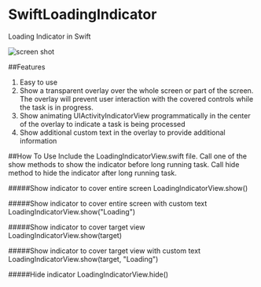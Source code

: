 # SwiftLoadingIndicator
Loading Indicator in Swift

<img src="https://raw.github.com/vincechan/SwiftLoadingIndicator/master/ScreenShots/ActivityIndicatorWithOverlay.gif" alt="screen shot" >

##Features

1. Easy to use
2. Show a transparent overlay over the whole screen or part of the screen. The overlay will prevent user interaction with the covered controls while the task is in progress.
3. Show animating UIActivityIndicatorView programmatically in the center of the overlay to indicate a task is being processed
4. Show additional custom text in the overlay to provide additional information
 
##How To Use
Include the LoadingIndicatorView.swift file. Call one of the show methods to show the indicator before long running task. 
Call hide method to hide the indicator after long running task.

#####Show indicator to cover entire screen
LoadingIndicatorView.show()

#####Show indicator to cover entire screen with custom text
LoadingIndicatorView.show("Loading")

#####Show indicator to cover target view
LoadingIndicatorView.show(target)

#####Show indicator to cover target view with custom text
LoadingIndicatorView.show(target, "Loading")

#####Hide indicator
LoadingIndicatorView.hide()
